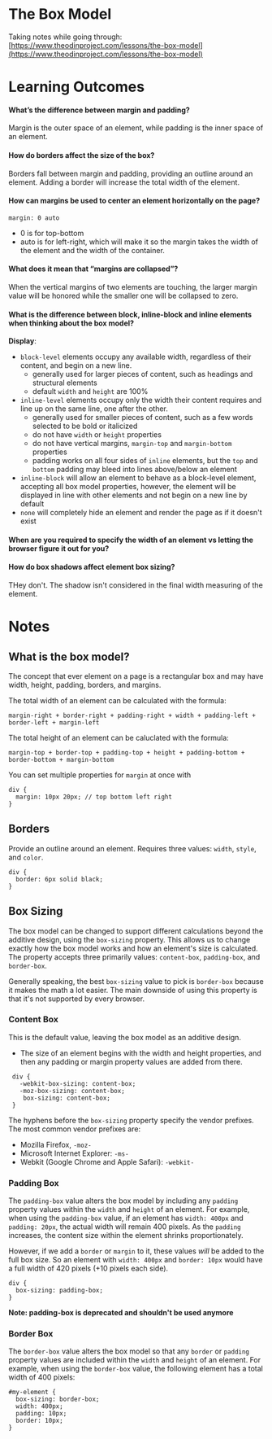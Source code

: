 # The Box Model
Taking notes while going through: [https://www.theodinproject.com/lessons/the-box-model](https://www.theodinproject.com/lessons/the-box-model)

# Learning Outcomes
#### What’s the difference between margin and padding?
Margin is the outer space of an element, while padding is the inner space of an element.

#### How do borders affect the size of the box?
Borders fall between margin and padding, providing an outline around an element. Adding a border will increase the total width of the element. 

#### How can margins be used to center an element horizontally on the page?
`margin: 0 auto`
- 0 is for top-bottom
- auto is for left-right, which will make it so the margin takes the width of the element and the width of the container.

#### What does it mean that “margins are collapsed”?
When the vertical margins of two elements are touching, the larger margin value will be honored while the smaller one will be collapsed to zero.

#### What is the difference between block, inline-block and inline elements when thinking about the box model?
**Display**:
- `block-level` elements occupy any available width, regardless of their content, and begin on a new line. 
  - generally used for larger pieces of content, such as headings and structural elements
  - default `width` and `height` are 100%
- `inline-level` elements occupy only the width their content requires and line up on the same line, one after the other.
  - generally used for smaller pieces of content, such as a few words selected to be bold or italicized
  - do not have `width` or `height` properties
  - do not have vertical margins, `margin-top` and `margin-bottom` properties
  - padding works on all four sides of `inline` elements, but the `top` and `bottom` padding may bleed into lines above/below an element
- `inline-block` will allow an element to behave as a block-level element, accepting all box model properties, however, the element will be displayed in line with other elements and not begin on a new line by default
- `none` will completely hide an element and render the page as if it doesn't exist

#### When are you required to specify the width of an element vs letting the browser figure it out for you?

#### How do box shadows affect element box sizing?
THey don't. The shadow isn't considered in the final width measuring of the element. 


# Notes

## What is the box model?
The concept that ever element on a page is a rectangular box and may have width, height, padding, borders, and margins.

The total width of an element can be calculated with the formula: 
```
margin-right + border-right + padding-right + width + padding-left + border-left + margin-left
```

The total height of an element can be caluclated with the formula:

```
margin-top + border-top + padding-top + height + padding-bottom + border-bottom + margin-bottom

```

You can set multiple properties for `margin` at once with

```
div {
  margin: 10px 20px; // top bottom left right
}
```

## Borders
Provide an outline around an element. Requires three values: `width`, `style`, and `color`.

```
div {
  border: 6px solid black;
}
```

## Box Sizing
The box model can be changed to support different calculations beyond the additive design, using the `box-sizing` property. This allows us to change exactly how the box model works and how an element's size is calculated. The property accepts three primarily values: `content-box`, `padding-box`, and `border-box`.

Generally speaking, the best `box-sizing` value to pick is `border-box` because it makes the math a lot easier. The main downside of using this property is that it's not supported by every browser. 

### Content Box
This is the default value, leaving the box model as an additive design. 
- The size of an element begins with the width and height properties, and then any padding or margin property values are added from there.

```
 div {
   -webkit-box-sizing: content-box;
   -moz-box-sizing: content-box;
    box-sizing: content-box;
 }
 ```
The hyphens before the `box-sizing` property specify the vendor prefixes. The most common vendor prefixes are:
- Mozilla Firefox, `-moz-`
- Microsoft Internet Explorer: `-ms-`
- Webkit (Google Chrome and Apple Safari): `-webkit-`

### Padding Box
The `padding-box` value alters the box model by including any `padding` property values within the `width` and `height` of an element. For example, when using the `padding-box` value, if an element has `width: 400px` and `padding: 20px`, the actual width will remain 400 pixels. As the `padding` increases, the content size within the element shrinks proportionately. 

However, if we add a `border` or `margin` to it, these values *will* be added to the full box size. So an element with `width: 400px` and `border: 10px` would have a full width of 420 pixels (+10 pixels each side).  

```
div {
  box-sizing: padding-box;
}
```
**Note: padding-box is deprecated and shouldn't be used anymore**

### Border Box
The `border-box` value alters the box model so that any `border` or `padding` property values are included within the `width` and `height` of an element. For example, when using the `border-box` value, the following element has a total width of 400 pixels:

```
#my-element {
  box-sizing: border-box;
  width: 400px;
  padding: 10px;
  border: 10px;
}
```


